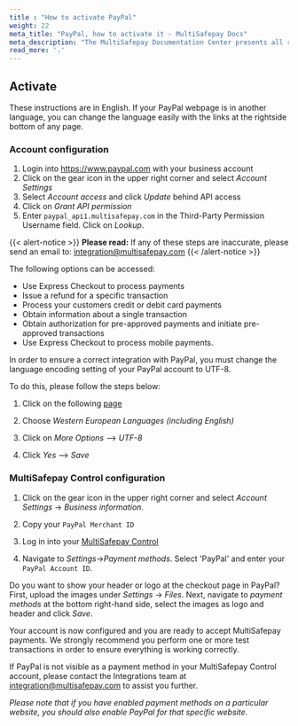 ```yaml
---
title : "How to activate PayPal"
weight: 22
meta_title: "PayPal, how to activate it - MultiSafepay Docs"
meta_description: "The MultiSafepay Documentation Center presents all relevant information about our Plugins and API. You can also find support pages for payment methods, tools and general questions as well as the contact details of our Support and Integration Teams."
read_more: '.'
---
```


## Activate

These instructions are in English. If your PayPal webpage is in another language, you can change the language easily with the links at the rightside bottom of any page.

###  Account configuration
1. Login into https://www.paypal.com with your business account
2. Click on the gear icon in the upper right corner and select _Account Settings_
3. Select _Account access_ and click _Update_ behind API access
4. Click on _Grant API permission_
5. Enter `paypal_api1.multisafepay.com` in the Third-Party Permission Username field. Click on _Lookup_.

{{< alert-notice >}} __Please read:__ If any of these steps are inaccurate, please send an email to: <integration@multisafepay.com> {{< /alert-notice >}} 

The following options can be accessed:

- Use Express Checkout to process payments
- Issue a refund for a specific transaction
- Process your customers credit or debit card payments
- Obtain information about a single transaction
- Obtain authorization for pre-approved payments and initiate pre-approved transactions
- Use Express Checkout to process mobile payments.

In order to ensure a correct integration with PayPal, you must change the language encoding setting of your PayPal account to UTF-8.

To do this, please follow the steps below:

1. Click on the following [page](https://www.paypal.com/cgi-bin/customerprofileweb?cmd=_profile-language-encoding)

2. Choose _Western European Languages (including English)_

3. Click on _More Options_ --> _UTF-8_

4. Click _Yes_ --> _Save_

###  MultiSafepay Control configuration
1. Click on the gear icon in the upper right corner and select _Account Settings_ -> _Business information_.

2. Copy your `PayPal Merchant ID`

3. Log in into your [MultiSafepay Control](https://merchant.multisafepay.com)

4. Navigate to _Settings_->_Payment methods_. Select 'PayPal' and enter your `PayPal Account ID`.

Do you want to show your header or logo at the checkout page in PayPal? First, upload the images under _Settings_ -> _Files_. Next, navigate to _payment methods_ at the bottom right-hand side, select the images as logo and header and click _Save_.

Your account is now configured and you are ready to accept MultiSafepay payments. We strongly recommend you perform one or more test transactions in order to ensure everything is working correctly.

If PayPal is not visible as a payment method in your MultiSafepay Control account, please contact the Integrations team at <integration@multisafepay.com> to assist you further.

_Please note that if you have enabled payment methods on a particular website, you should also enable PayPal for that specific website_.
